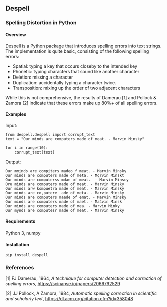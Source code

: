 ## Despell
### Spelling Distortion in Python

#### Overview

Despell is a Python package that introduces spelling errors into text strings. The implementation is quite basic, consisting of the following spelling errors:

  * Spatial: typing a key that occurs closeby to the intended key
  * Phonetic: typing characters that sound like another character
  * Deletion: missing a character
  * Duplication: accidentally typing a character twice.
  * Transposition: mixing up the order of two adjacent characters

While this is not comprehensive, the results of Damerau [1] and Pollock & Zamora [2] indicate that these errors make up 80%+ of all spelling errors.

#### Examples

Input:

    from despell.despell import corrupt_text
    text = "Our minds are computers made of meat. - Marvin Minsky"
    
    for i in range(10):
        corrupt_text(text)
    
Output:
    
    Our mminds are compiters madeo f meat. - Marvin Minsky
    Our minds are computers made of meta. - Mqrvin Minskt
    Our minds are computerss mdae of meat.  - Marvin Minscy
    Oru minds are computers made of meat. - Marvin Minsky
    Our minds arw kompuetra made of meat. - Marvin Minsky
    Our minds are co,putere  ade of meta. - Marvin Minsky
    Our minds are computers maade of emat. - Marvin Minsky
    Our minds are computers made of maet. - Ma4vin Minsk
    Our minds are computers made of mea. - Marvin Minky
    Our mynds are computesr made of meat. - Marvin Minsky

#### Requirements
Python 3, numpy

#### Installation
    pip install despell

### References
[1] FJ Damerau, 1964, <i>A technique for computer detection and correction of spelling errors</i>, https://scinapse.io/papers/2066792529

[2] JJ Pollock, A Zamora, 1984, <i>Automatic spelling correction in scientific and scholarly text</i>, https://dl.acm.org/citation.cfm?id=358048
